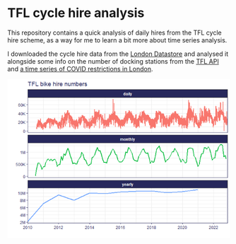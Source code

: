 TFL cycle hire analysis
================

This repository contains a quick analysis of daily hires from the TFL
cycle hire scheme, as a way for me to learn a bit more about time series
analysis.

I downloaded the cycle hire data from the [London
Datastore](https://data.london.gov.uk/dataset/number-bicycle-hires) and
analysed it alongside some info on the number of docking stations from
the [TFL
API](https://api.tfl.gov.uk/swagger/ui/index.html?url=/swagger/docs/v1#!/BikePoint/BikePoint_GetAll)
and [a time series of COVID restrictions in
London](https://data.london.gov.uk/dataset/covid-19-restrictions-timeseries).

![](README_files/figure-gfm/unnamed-chunk-1-1.png)
